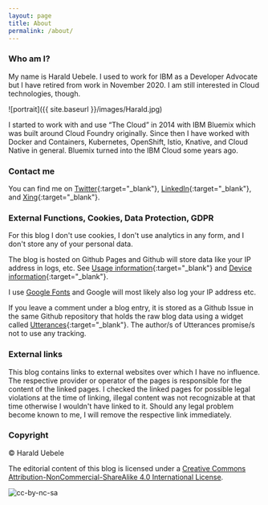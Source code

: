 ```yaml
---
layout: page
title: About
permalink: /about/
---
```


### Who am I?

My name is Harald Uebele. I used to work for IBM as a Developer Advocate but I have retired from work in November 2020. I am still interested in Cloud technologies, though.

![portrait]({{ site.baseurl }}/images/Harald.jpg)

I started to work with and use “The Cloud” in 2014 with IBM Bluemix which was built around Cloud Foundry originally. Since then I have worked with Docker and Containers, Kubernetes, OpenShift, Istio, Knative, and Cloud Native in general. Bluemix turned into the IBM Cloud some years ago.

### Contact me

You can find me on [Twitter](https://twitter.com/Harald_U){:target="_blank"}, [LinkedIn](https://www.linkedin.com/in/harald-uebele-9ab3ba1a4){:target="_blank"}, and [Xing](https://www.xing.com/profile/Harald_Uebele){:target="_blank"}. 

### External Functions, Cookies, Data Protection, GDPR

For this blog I don't use cookies, I don't use analytics in any form, and I don't store any of your personal data. 

The blog is hosted on Github Pages and Github will store data like your IP address in logs, etc. See [Usage information](https://docs.github.com/en/github/site-policy/github-privacy-statement#usage-information){:target="_blank"} and [Device information](https://docs.github.com/en/github/site-policy/github-privacy-statement#device-information){:target="_blank"}.  

I use [Google Fonts](https://developers.google.com/fonts/faq#what_does_using_the_google_fonts_api_mean_for_the_privacy_of_my_users) and Google will most likely also log your IP address etc.

If you leave a comment under a blog entry, it is stored as a Github Issue in the same Github repository that holds the raw blog data using a widget called [Utterances](https://utteranc.es){:target="_blank"}. The author/s of Utterances promise/s not to use any tracking.

### External links

This blog contains links to external websites over which I have no influence. The respective provider or operator of the pages is responsible for the content of the linked pages. I checked the linked pages for possible legal violations at the time of linking, illegal content was not recognizable at that time otherwise I wouldn't have linked to it. Should any legal problem become known to me, I will remove the respective link immediately.

### Copyright

© Harald Uebele

The editorial content of this blog is licensed under a [Creative Commons Attribution-NonCommercial-ShareAlike 4.0 International License](http://creativecommons.org/licenses/by-nc-sa/4.0/).

![cc-by-nc-sa](https://i.creativecommons.org/l/by-nc-sa/4.0/88x31.png)

